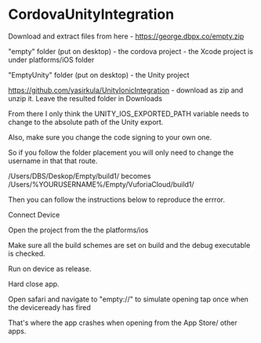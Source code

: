 # CordovaUnityIntegration

Download and extract files from here - https://george.dbpx.co/empty.zip

"empty" folder (put on desktop) - the cordova project - the Xcode project is under platforms/iOS folder

"EmptyUnity" folder (put on desktop) - the Unity project

https://github.com/yasirkula/UnityIonicIntegration - download as zip and unzip it. Leave the resulted folder in Downloads 

From there I only think the UNITY_IOS_EXPORTED_PATH variable needs to change to the absolute path of the Unity export.

Also, make sure you change the code signing to your own one.

So if you follow the folder placement you will only need to change the username in that that route.

/Users/DBS/Deskop/Empty/build1/ becomes /Users/%YOURUSERNAME%/Empty/VuforiaCloud/build1/

Then you can follow the instructions below to reproduce the errror.
 
Connect Device 

Open the project from the the platforms/ios 

Make sure all the build schemes are set on build and the debug executable is checked. 

Run on device as release. 

Hard close app. 

Open safari and navigate to "empty://" to simulate opening tap once when the deviceready has fired

That's where the app crashes when opening from the App Store/ other apps.
